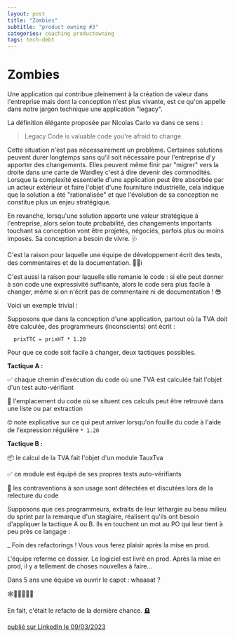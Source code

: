 ```yaml
---
layout: post
title: "Zombies"
subtitle: "product owning #3"
categories: coaching productowning
tags: tech-debt
---
```

# Zombies

Une application qui contribue pleinement à la création de valeur dans l'entreprise mais dont la conception n'est plus vivante, est ce qu'on appelle dans notre jargon technique une application "legacy".
<!--more-->

La définition élégante proposée par Nicolas Carlo va dans ce sens :

> Legacy Code is valuable code you're afraid to change.

Cette situation n'est pas nécessairement un problème. Certaines solutions peuvent durer longtemps sans qu'il soit nécessaire pour l'entreprise d'y apporter des changements. Elles peuvent même finir par "migrer" vers la droite dans une carte de Wardley c'est à dire devenir des commodités. Lorsque la complexité essentielle d'une application peut être absorbée par un acteur extérieur et faire l'objet d'une fourniture industrielle, cela indique que la solution a été "rationalisée" et que l'évolution de sa conception ne constitue plus un enjeu stratégique.

En revanche, lorsqu'une solution apporte une valeur stratégique à l'entreprise, alors selon toute probabilité, des changements importants touchant sa conception vont être projetés, négociés, parfois plus ou moins imposés. Sa conception a besoin de vivre. 🩺

C'est la raison pour laquelle une équipe de développement écrit des tests, des commentaires et de la documentation. 📐📝ℹ️

C'est aussi la raison pour laquelle elle remanie le code : si elle peut donner à son code une expressivité suffisante, alors le code sera plus facile à changer, même si on n'écrit pas de commentaire ni de documentation ! 😎

Voici un exemple trivial :

Supposons que dans la conception d'une application, partout où la TVA doit être calculée, des programmeurs (inconscients) ont écrit :

```
  prixTTC = prixHT * 1.20
```

Pour que ce code soit facile à changer, deux tactiques possibles.

__Tactique A :__

✅ chaque chemin d'exécution du code où une TVA est calculée fait l'objet d'un test auto-vérifiant

🔬 l'emplacement du code où se situent ces calculs peut être retrouvé dans une liste ou par extraction

🤓 note explicative sur ce qui peut arriver lorsqu'on fouille du code à l'aide de l'expression régulière  `* 1.20` 

__Tactique B :__

📦 le calcul de la TVA fait l'objet d'un module TauxTva

✅ ce module est équipé de ses propres tests auto-vérifiants

🧐 les contraventions à son usage sont détectées et discutées lors de la relecture du code

Supposons que ces programmeurs, extraits de leur léthargie au beau milieu du sprint par la remarque d'un stagiaire, réalisent qu'ils ont besoin d'appliquer la tactique A ou B. Ils en touchent un mot au PO qui leur tient à peu près ce langage :

_ Foin des refactorings ! Vous vous ferez plaisir après la mise en prod.

L'équipe referme ce dossier. Le logiciel est livré en prod. Après la mise en prod, il y a tellement de choses nouvelles à faire…

Dans 5 ans une équipe va ouvrir le capot : whaaaat ?

🕸🧟‍♀️🧟🧟‍🕸

En fait, c'était le refacto de la dernière chance. 🪦

[publié sur LinkedIn le 09/03/2023](https://www.linkedin.com/posts/christophe-thibaut-35b4657_productowning-dettetechnique-activity-7039487229907369984-zCqw?utm_source=share&utm_medium=member_desktop)
